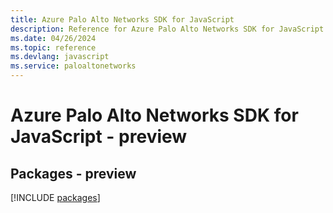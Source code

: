 ```yaml
---
title: Azure Palo Alto Networks SDK for JavaScript
description: Reference for Azure Palo Alto Networks SDK for JavaScript
ms.date: 04/26/2024
ms.topic: reference
ms.devlang: javascript
ms.service: paloaltonetworks
---
```

# Azure Palo Alto Networks SDK for JavaScript - preview
## Packages - preview
[!INCLUDE [packages](palo-alto-networks-index.md)]